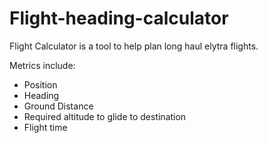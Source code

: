# Flight-heading-calculator

Flight Calculator is a tool to help plan long haul elytra flights. 

Metrics include:
- Position
- Heading
- Ground Distance
- Required altitude to glide to destination
- Flight time
